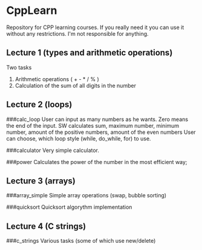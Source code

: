 # CppLearn
Repository for CPP learning courses. If you really need it you can use it without any restrictions. I'm not responsible for anything.

## Lecture 1 (types and arithmetic operations)
Two tasks

1. Arithmetic operations ( + - * / % )
2. Calculation of the sum of all digits in the number

## Lecture 2 (loops)

###calc_loop
User can input as many numbers as he wants. Zero means the end of the input.
SW calculates sum, maximum number, minimum number, amount of the positive numbers, amount of the even numbers
User can choose, which loop style (while, do_while, for) to use. 

###calculator
Very simple calculator.

###power
Calculates the power of the number in the most efficient way;

## Lecture 3 (arrays)
###array_simple
Simple array operations (swap, bubble sorting)

###quicksort
Quicksort algorythm implementation

## Lecture 4 (C strings)
###c_strings
Various tasks (some of which use new/delete)
